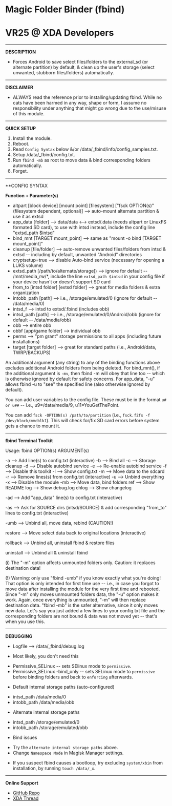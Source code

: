 # Magic Folder Binder (fbind)     
# VR25 @ XDA Developers


***
**DESCRIPTION**
- Forces Android to save select files/folders to the external_sd (or alternate partition) by default, & clean up the user's storage (select unwanted, stubborn files/folders) automatically.


***
**DISCLAIMER**
- ALWAYS read the reference prior to installing/updating fbind. While no cats have been harmed in any way, shape or form, I assume no responsibility under anything that might go wrong due to the use/misuse of this module. 


***
**QUICK SETUP**
1. Install the module.
2. Reboot.
3. Read `Config Syntax` below &/or /data/_fbind/info/config_samples.txt.
4. Setup /data/_fbind/config.txt.
5. Run `fbind -mb` as root to move data & bind corresponding folders automatically.
6. Forget.


***
**CONFIG SYNTAX
 
**Function + Parameter(s)**
- altpart [block device] [mount point] [filesystem] ["fsck OPTION(s)" (filesystem dependent, optional)] --> auto-mount alternate partition & use it as extsd
- app_data [folder] --> data/data <--> extsd/.data (needs altpart or LinuxFS formated SD card), to use with intsd instead, include the config line "extsd_path $intsd"
- bind_mnt [TARGET mount_point] --> same as "mount -o bind [TARGET mount_point]"
- cleanup [file/folder] --> auto-remove unwanted files/folders from intsd & extsd -- including by default, unwanted "Android" directories
- cryptsetup=true --> disable Auto-bind service (necessary for opening a LUKS volume)
- extsd_path [/path/to/alternate/storage]) --> ignore for default -- /mnt/media_rw/*, include the line `extsd_path $intsd` in your config file if your device hasn't or doesn't support SD card
- from_to [intsd folder] [extsd folder] --> great for media folders & extra organization
- intobb_path [path] --> i.e., /storage/emulated/0 (ignore for default -- /data/media/0)
- intsd_f --> intsd to extsd/.fbind (includes obb)
- intsd_path [path] --> i.e., /storage/emulated/0/Android/obb (ignore for default -- /data/media/obb)
- obb --> entire obb
- obbf [app/game folder] --> individual obb
- perms --> "pm grant" storage permissions to all apps (including future installations)
- target [target folder] --> great for standard paths (i.e., Android/data, TWRP/BACKUPS)

An additional argument (any string) to any of the binding functions above excludes additional Android folders from being deleted. For bind_mnt(), if the additional argument is `-mv`, then fbind -m will obey that line too -- which is otherwise ignored by default for safety concerns. For app_data, "-u" allows fbind -u to "see" the specified line (also otherwise ignored by default).

You can add user variables to the config file. These must be in the format `u# or u##` -- i.e., u9=/data/media/9, u11=YouGetThePoint.

You can add `fsck -OPTION(s) /path/to/partition` (i.e., `fsck.f2fs -f /dev/block/mmcblk1`). This will check for/fix SD card errors before system gets a chance to mount it.


***
**fbind Terminal Toolkit**

Usage: fbind OPTION(s) ARGUMENT(s)

-a --> Add line(s) to config.txt (interactive)
-b --> Bind all
-c --> Storage cleanup
-d --> Disable autobind service
-e --> Re-enable autobind service
-f --> Disable this toolkit
-l --> Show config.txt
-m --> Move data to the sdcard
-r --> Remove lines(s) from config.txt (interactive)
-u --> Unbind everything
-x --> Disable the module
-mb --> Move data, bind folders
ref --> Show README
log --> Show debug.log
chlog --> Show changelog

-ad --> Add "app_data" line(s) to config.txt (interactive)

-as --> Ask for SOURCE dirs (intsd/SOURCE) & add corresponding "from_to" lines to config.txt (interactive)

-umb --> Unbind all, move data, rebind (CAUTION!)

restore --> Move select data back to original locations (interactive)

rollback --> Unbind all, uninstall fbind & restore files

uninstall --> Unbind all & uninstall fbind

(i) The "-m" option affects unmounted folders only. Caution: it replaces destination data!

(!) Warning: only use "fbind -umb" if you know exactly what you're doing! That option is only intended for first time use -- i.e., in case you forgot to move data after installing the module for the very first time and rebooted. Since "-m" only moves unmounted folders data, the "-u" option makes it work. Again, once everything is unmounted, "-m" will then replace destination data. "fbind -mb" is the safer alternative, since it only moves new data. Let's say you just added a few lines to your config.txt file and the corresponding folders are not bound & data was not moved yet -- that's when you use this.


***
**DEBUGGING**

* Logfile --> /data/_fbind/debug.log

* Most likely, you don't need this
- Permissive_SELinux -- sets SElinux mode to `permissive`.
- Permissive_SELinux -bind_only -- sets SELinux mode to `permissive` before binding folders and back to `enforcing` afterwards.

* Default internal storage paths (auto-configured)
- intsd_path /data/media/0
- intobb_path /data/media/obb

* Alternate internal storage paths
- intsd_path /storage/emulated/0
- intobb_path /storage/emulated/obb

* Bind issues
- Try the `alternate internal storage paths` above.
- Change `Namespace Mode` in Magisk Manager settings.

* If you suspect fbind causes a bootloop, try excluding `system/xbin` from installation, by running `touch /data/_x`.


***
**Online Support**
- [GitHub Repo](https://github.com/Magisk-Modules-Repo/Magic-Folder-Binder)
- [XDA Thread](https://forum.xda-developers.com/apps/magisk/module-magic-folder-binder-t3621814/page2post72688621)
